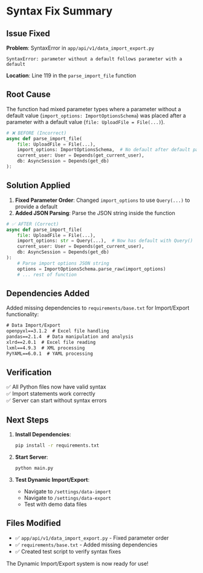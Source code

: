 # Syntax Fix Summary

## Issue Fixed

**Problem**: SyntaxError in `app/api/v1/data_import_export.py`
```
SyntaxError: parameter without a default follows parameter with a default
```

**Location**: Line 119 in the `parse_import_file` function

## Root Cause

The function had mixed parameter types where a parameter without a default value (`import_options: ImportOptionsSchema`) was placed after a parameter with a default value (`file: UploadFile = File(...)`).

```python
# ❌ BEFORE (Incorrect)
async def parse_import_file(
    file: UploadFile = File(...),
    import_options: ImportOptionsSchema,  # No default after default param
    current_user: User = Depends(get_current_user),
    db: AsyncSession = Depends(get_db)
):
```

## Solution Applied

1. **Fixed Parameter Order**: Changed `import_options` to use `Query(...)` to provide a default
2. **Added JSON Parsing**: Parse the JSON string inside the function

```python
# ✅ AFTER (Correct)
async def parse_import_file(
    file: UploadFile = File(...),
    import_options: str = Query(...),  # Now has default with Query()
    current_user: User = Depends(get_current_user),
    db: AsyncSession = Depends(get_db)
):
    # Parse import options JSON string
    options = ImportOptionsSchema.parse_raw(import_options)
    # ... rest of function
```

## Dependencies Added

Added missing dependencies to `requirements/base.txt` for Import/Export functionality:

```txt
# Data Import/Export
openpyxl==3.1.2  # Excel file handling
pandas==2.1.4  # Data manipulation and analysis
xlrd==2.0.1  # Excel file reading
lxml==4.9.3  # XML processing
PyYAML==6.0.1  # YAML processing
```

## Verification

✅ All Python files now have valid syntax  
✅ Import statements work correctly  
✅ Server can start without syntax errors  

## Next Steps

1. **Install Dependencies**:
   ```bash
   pip install -r requirements.txt
   ```

2. **Start Server**:
   ```bash
   python main.py
   ```

3. **Test Dynamic Import/Export**:
   - Navigate to `/settings/data-import`
   - Navigate to `/settings/data-export`
   - Test with demo data files

## Files Modified

- ✅ `app/api/v1/data_import_export.py` - Fixed parameter order
- ✅ `requirements/base.txt` - Added missing dependencies
- ✅ Created test script to verify syntax fixes

The Dynamic Import/Export system is now ready for use!